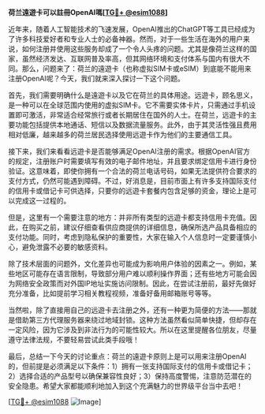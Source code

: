 **荷兰遠遊卡可以註冊OpenAI嗎[[TG💪+ @esim1088](https://t.me/s/esim1088)]**

近年来，随着人工智能技术的飞速发展，OpenAI推出的ChatGPT等工具已经成为了许多科技爱好者和专业人士的必备神器。然而，对于一些生活在海外的用户来说，如何注册并使用这些服务却成了一个令人头疼的问题。尤其是像荷兰这样的国家，虽然经济发达、互联网普及率高，但其网络环境和支付体系与国内有很大不同。那么，问题来了：荷兰的遠遊卡（也称虚拟SIM卡或eSIM）到底能不能用来注册OpenAI呢？今天，我们就来深入探讨一下这个问题。

首先，我们需要明确什么是遠遊卡以及它在荷兰的具体用途。远遊卡，顾名思义，是一种可以在全球范围内使用的虚拟SIM卡。它不需要实体卡片，只需通过手机设置即可激活，非常适合经常旅行或者长期居住在国外的人士。在荷兰，远遊卡的主要功能包括提供本地通话、短信以及数据流量服务。此外，由于其灵活性强且费用相对低廉，越来越多的荷兰居民选择使用远遊卡作为他们的主要通信工具。

接下来，我们来看看远遊卡是否能够满足OpenAI注册的需求。根据OpenAI官方的规定，注册账户时需要填写有效的电子邮件地址，并且要求绑定信用卡进行身份验证。这意味着，即使你拥有一个合法的荷兰电话号码，如果无法提供符合要求的支付方式，仍然可能遇到障碍。不过，好消息是，目前市面上有许多支持国际支付的信用卡或借记卡可供选择，只要你的远遊卡套餐内包含足够的资金，理论上是可以完成这一过程的。

但是，这里有一个需要注意的地方：并非所有类型的远遊卡都支持信用卡充值。因此，在购买之前，建议仔细查看供应商提供的详细信息，确保所选产品具备相应的支付功能。同时，考虑到隐私保护的重要性，大家在输入个人信息时一定要谨慎小心，避免泄露不必要的敏感资料。

除了技术层面的问题外，文化差异也可能成为影响用户体验的因素之一。例如，某些地区可能存在语言限制，导致部分用户难以顺利操作界面；还有些地方可能会因为网络安全政策而对外国IP地址实施访问限制。因此，在尝试注册前，最好先做好充分准备，比如提前学习相关教程视频，准备好备用邮箱账号等等。

当然啦，除了直接用自己的远遊卡去注册之外，还有一种更为简便的方法——那就是借助第三方代理服务器来绕过地域封锁。这种方法虽然看似简单快捷，但却存在一定风险，因为它涉及到非法行为的可能性较大。所以在这里提醒各位朋友，尽量遵守法律法规，不要轻易尝试此类手段哦！

最后，总结一下今天的讨论重点：荷兰的遠遊卡原则上是可以用来注册OpenAI的，但前提是必须满足以下条件：1）拥有一张支持国际支付的信用卡或借记卡；2）选择合适的产品型号以确保兼容性良好；3）保持高度警惕，注意防范潜在的安全隐患。希望大家都能顺利地加入到这个充满魅力的世界级平台当中去吧！

[[TG💪+ @esim1088](https://t.me/s/esim1088) ![Image](https://i.postimg.cc/4NQfJmqS/Snipaste-2025-05-13-00-14-12.png)]